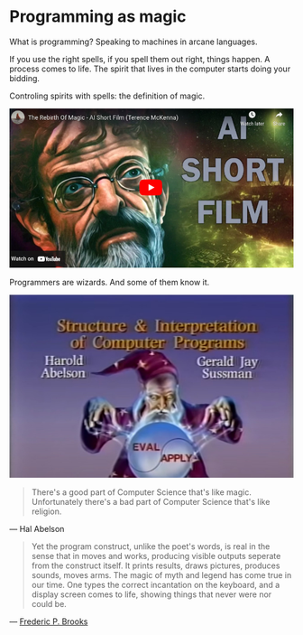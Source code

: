 # Programming as magic

What is programming? Speaking to machines in arcane languages.

If you use the right spells, if you spell them out right, things happen. A process comes to life. The spirit that lives in the computer starts doing your bidding.

Controling spirits with spells: the definition of magic.

[![YouTube: The Rebirth Of Magic - AI Short Film (Terence McKenna)](img/2023-01-28-magic.jpg)](https://www.youtube.com/watch?v=uXUK9WpwmIs)

Programmers are wizards. And some of them know it.

[![YouTube playlist: MIT 6.001 Structure and Interpretation of Computer Programs](img/2023-01-28-magic-2.jpg)](https://www.youtube.com/watch?v=-J_xL4IGhJA&list=PLE18841CABEA24090)

> There's a good part of Computer Science that's like magic. Unfortunately there's a bad part of Computer Science that's like religion.

― Hal Abelson 

> Yet the program construct, unlike the poet's words, is real in the sense that in moves and works, producing visible outputs seperate from the construct itself. It prints results, draws pictures, produces sounds, moves arms. The magic of myth and legend has come true in our time. One types the correct incantation on the keyboard, and a display screen comes to life, showing things that never were nor could be.

― [Frederic P. Brooks](https://pages.cs.wisc.edu/~param/quotes/man-month.html)

